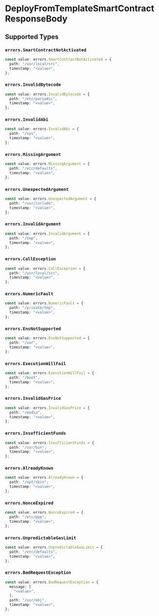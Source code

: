 # DeployFromTemplateSmartContractResponseBody


## Supported Types

### `errors.SmartContractNotActivated`

```typescript
const value: errors.SmartContractNotActivated = {
  path: "/usr/local/src",
  timestamp: "<value>",
};
```

### `errors.InvalidBytecode`

```typescript
const value: errors.InvalidBytecode = {
  path: "/etc/periodic",
  timestamp: "<value>",
};
```

### `errors.InvalidAbi`

```typescript
const value: errors.InvalidAbi = {
  path: "/sys",
  timestamp: "<value>",
};
```

### `errors.MissingArgument`

```typescript
const value: errors.MissingArgument = {
  path: "/etc/defaults",
  timestamp: "<value>",
};
```

### `errors.UnexpectedArgument`

```typescript
const value: errors.UnexpectedArgument = {
  path: "/usr/include",
  timestamp: "<value>",
};
```

### `errors.InvalidArgument`

```typescript
const value: errors.InvalidArgument = {
  path: "/tmp",
  timestamp: "<value>",
};
```

### `errors.CallException`

```typescript
const value: errors.CallException = {
  path: "/usr/local/src",
  timestamp: "<value>",
};
```

### `errors.NumericFault`

```typescript
const value: errors.NumericFault = {
  path: "/private/tmp",
  timestamp: "<value>",
};
```

### `errors.EnsNotSupported`

```typescript
const value: errors.EnsNotSupported = {
  path: "/var",
  timestamp: "<value>",
};
```

### `errors.ExecutionWillFail`

```typescript
const value: errors.ExecutionWillFail = {
  path: "/boot",
  timestamp: "<value>",
};
```

### `errors.InvalidGasPrice`

```typescript
const value: errors.InvalidGasPrice = {
  path: "/media",
  timestamp: "<value>",
};
```

### `errors.InsufficientFunds`

```typescript
const value: errors.InsufficientFunds = {
  path: "/usr/bin",
  timestamp: "<value>",
};
```

### `errors.AlreadyKnown`

```typescript
const value: errors.AlreadyKnown = {
  path: "/opt/sbin",
  timestamp: "<value>",
};
```

### `errors.NonceExpired`

```typescript
const value: errors.NonceExpired = {
  path: "/etc/ppp",
  timestamp: "<value>",
};
```

### `errors.UnpredictableGasLimit`

```typescript
const value: errors.UnpredictableGasLimit = {
  path: "/etc/defaults",
  timestamp: "<value>",
};
```

### `errors.BadRequestException`

```typescript
const value: errors.BadRequestException = {
  message: [
    "<value>",
  ],
  path: "/usr/obj",
  timestamp: "<value>",
};
```

